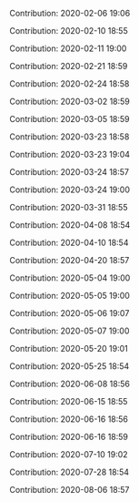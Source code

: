 Contribution: 2020-02-06 19:06

Contribution: 2020-02-10 18:55

Contribution: 2020-02-11 19:00

Contribution: 2020-02-21 18:59

Contribution: 2020-02-24 18:58

Contribution: 2020-03-02 18:59

Contribution: 2020-03-05 18:59

Contribution: 2020-03-23 18:58

Contribution: 2020-03-23 19:04

Contribution: 2020-03-24 18:57

Contribution: 2020-03-24 19:00

Contribution: 2020-03-31 18:55

Contribution: 2020-04-08 18:54

Contribution: 2020-04-10 18:54

Contribution: 2020-04-20 18:57

Contribution: 2020-05-04 19:00

Contribution: 2020-05-05 19:00

Contribution: 2020-05-06 19:07

Contribution: 2020-05-07 19:00

Contribution: 2020-05-20 19:01

Contribution: 2020-05-25 18:54

Contribution: 2020-06-08 18:56

Contribution: 2020-06-15 18:55

Contribution: 2020-06-16 18:56

Contribution: 2020-06-16 18:59

Contribution: 2020-07-10 19:02

Contribution: 2020-07-28 18:54

Contribution: 2020-08-06 18:57

